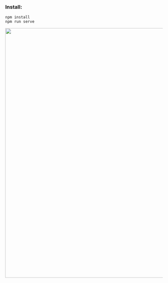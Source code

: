 
### Install:
```
npm install
npm run serve
```
<img width="800" src="https://cloud.githubusercontent.com/assets/7197750/26277619/c01fadba-3d50-11e7-8091-2305171376ac.png">
